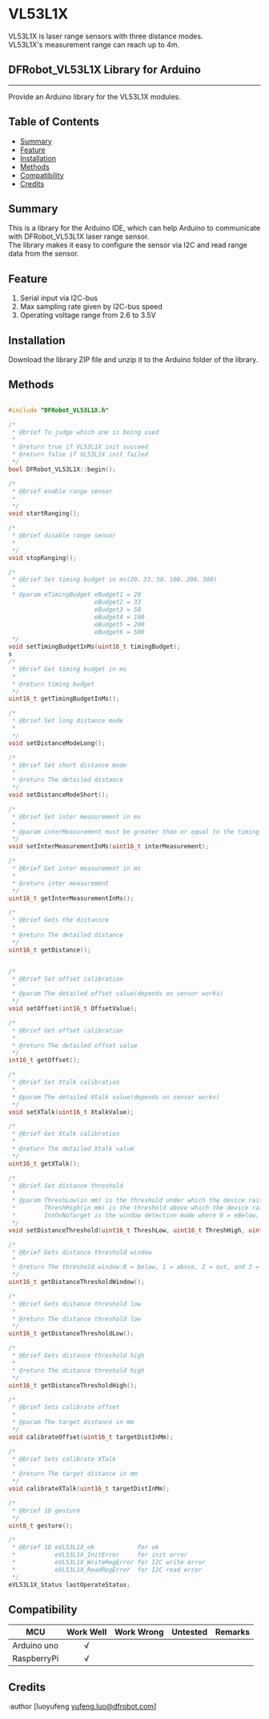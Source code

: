 # VL53L1X


VL53L1X is laser range sensors with three distance modes.<br>
VL53L1X's measurement range can reach up to 4m.<br>

## DFRobot_VL53L1X Library for Arduino
---------------------------------------------------------
Provide an Arduino library for the VL53L1X modules.

## Table of Contents

* [Summary](#summary)
* [Feature](#feature)
* [Installation](#installation)
* [Methods](#methods)
* [Compatibility](#compatibility)
* [Credits](#credits)
<snippet>
<content>

## Summary
This is a library for the Arduino IDE, which can help Arduino to communicate with DFRobot_VL53L1X laser range sensor.<br>
The library makes it easy to configure the sensor via I2C and read range data from the sensor.<br>

## Feature
1. Serial input via I2C-bus
2. Max sampling rate given by I2C-bus speed
3. Operating voltage range from 2.6 to 3.5V

## Installation

Download the library ZIP file and unzip it to the Arduino folder of the library.<br>

## Methods

```C++

#include "DFRobot_VL53L1X.h"

/* 
 * @brief To judge which one is being used 
 *
 * @return true if VL53L1X init succeed
 * @return false if VL53L1X init failed
 */
bool DFRobot_VL53L1X::begin();

/*
 * @brief enable range sensor
 *
 */
void startRanging();

/*
 * @brief disable range sensor
 *
 */
void stopRanging();

/*
 * @brief Set timing budget in ms(20、33、50、100、200、500)
 *
 * @param eTimingBudget eBudget1 = 20
                        eBudget2 = 33
                        eBudget3 = 50
                        eBudget4 = 100
                        eBudget5 = 200
                        eBudget6 = 500
 */
void setTimingBudgetInMs(uint16_t timingBudget);
s
/*
 * @brief Get timing budget in ms
 *
 * @return timing budget
 */
uint16_t getTimingBudgetInMs();

/*
 * @brief Set long distance mode
 *
 */
void setDistanceModeLong();

/*
 * @brief Set short distance mode
 *
 * @return The detailed distance
 */
void setDistanceModeShort();

/*
 * @brief Set inter measurement in ms
 *
 * @param interMeasurement must be greater than or equal to the timing budget
 */
void setInterMeasurementInMs(uint16_t interMeasurement);

/*
 * @brief Get inter measurement in ms
 *
 * @return inter measurement
 */
uint16_t getInterMeasurementInMs();

/*
 * @brief Gets the distansce
 *
 * @return The detailed distance
 */
uint16_t getDistance(); 


/*
 * @brief Set offset calibration
 *
 * @param The detailed offset value(depends on sensor works)
 */
void setOffset(int16_t OffsetValue);

/*
 * @brief Get offset calibration
 *
 * @return The detailed offset value
 */
int16_t getOffset();

/*
 * @brief Set Xtalk calibration
 *
 * @param The detailed Xtalk value(depends on sensor works)
 */
void setXTalk(uint16_t XtalkValue);

/*
 * @brief Get Xtalk calibration
 *
 * @return The detailed Xtalk value
 */
uint16_t getXTalk(); 

/*
 * @brief Set distance threshold
 *
 * @param ThreshLow(in mm) is the threshold under which the device raises an interrupt if window = 0
 *        ThreshHigh(in mm) is the threshold above which the device raises an interrupt if window = 1
 *        IntOnNoTarget is the window detection mode where 0 = eBelow, 1 = eAbove, 2 = eOut, and 3 = eIn
 */
void setDistanceThreshold(uint16_t ThreshLow, uint16_t ThreshHigh, uint8_t Window);

/*
 * @brief Gets distance threshold window
 *
 * @return The threshold window:0 = below, 1 = above, 2 = out, and 3 = in
 */
uint16_t getDistanceThresholdWindow();

/*
 * @brief Gets distance threshold low
 *
 * @return The distance threshold low
 */
uint16_t getDistanceThresholdLow();

/*
 * @brief Gets distance threshold high
 *
 * @return The distance threshold high
 */
uint16_t getDistanceThresholdHigh(); 

/*
 * @brief Sets calibrate offset
 *
 * @param The target distance in mm
 */
void calibrateOffset(uint16_t targetDistInMm);

/*
 * @brief Sets calibrate XTalk
 *
 * @return The target distance in mm
 */
void calibrateXTalk(uint16_t targetDistInMm);

/*
 * @brief 1D gesture
 */
uint8_t gesture();

/*
 * @brief 1D eVL53L1X_ok            for ok 
 *           eVL53L1X_InitError     for init error
 *           eVL53L1X_WriteRegError for I2C write error
 *           eVL53L1X_ReadRegError  for I2C read error
 */
eVL53L1X_Status lastOperateStatus;
```



## Compatibility

MCU                | Work Well | Work Wrong | Untested  | Remarks
------------------ | :----------: | :----------: | :---------: | -----
Arduino uno |       √      |             |            | 
RaspberryPi |       √      |             |            | 


## Credits

·author [luoyufeng yufeng.luo@dfrobot.com]
